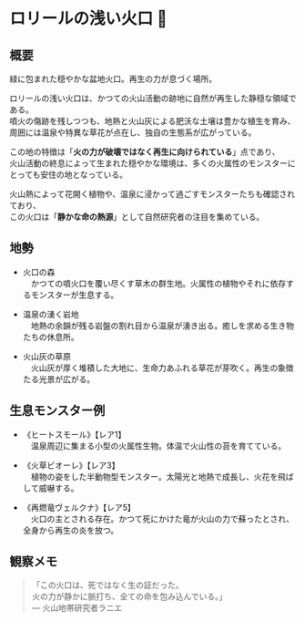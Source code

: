 # ロリールの浅い火口 🌋

## 概要
緑に包まれた穏やかな盆地火口。再生の力が息づく場所。

ロリールの浅い火口は、かつての火山活動の跡地に自然が再生した静穏な領域である。  
噴火の傷跡を残しつつも、地熱と火山灰による肥沃な土壌は豊かな植生を育み、  
周囲には温泉や特異な草花が点在し、独自の生態系が広がっている。

この地の特徴は「**火の力が破壊ではなく再生に向けられている**」点であり、  
火山活動の終息によって生まれた穏やかな環境は、多くの火属性のモンスターにとっても安住の地となっている。

火山熱によって花開く植物や、温泉に浸かって過ごすモンスターたちも確認されており、  
この火口は「**静かな命の熱源**」として自然研究者の注目を集めている。

## 地勢
- 火口の森  
　かつての噴火口を覆い尽くす草木の群生地。火属性の植物やそれに依存するモンスターが生息する。

- 温泉の湧く岩地  
　地熱の余韻が残る岩盤の割れ目から温泉が湧き出る。癒しを求める生き物たちの休息所。

- 火山灰の草原  
　火山灰が厚く堆積した大地に、生命力あふれる草花が芽吹く。再生の象徴たる光景が広がる。

## 生息モンスター例
- 《ヒートスモール》【レア1】  
　温泉周辺に集まる小型の火属性生物。体温で火山性の苔を育てている。

- 《火草ビオーレ》【レア3】  
　植物の姿をした半動物型モンスター。太陽光と地熱で成長し、火花を飛ばして威嚇する。

- 《再燃竜ヴェルクナ》【レア5】  
　火口の主とされる存在。かつて死にかけた竜が火山の力で蘇ったとされ、全身から再生の炎を放つ。

## 観察メモ
> 「この火口は、死ではなく生の証だった。  
> 火の力が静かに脈打ち、全ての命を包み込んでいる。」  
> ― 火山地帯研究者ラニエ
